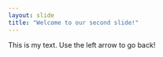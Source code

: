 ```yaml
---
layout: slide
title: "Welcome to our second slide!"
---
```

This is my text.
Use the left arrow to go back!
